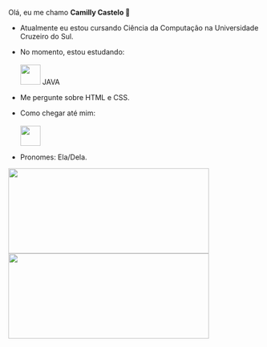 Olá, eu me chamo <strong> Camilly Castelo </strong> 👋

- Atualmente eu estou cursando Ciência da Computação na Universidade Cruzeiro do Sul.

- No momento, estou estudando: 
      <br>
      <br>
      <img src="https://cdn.jsdelivr.net/gh/devicons/devicon/icons/java/java-original.svg" width="40" height="40"/> JAVA 
- Me pergunte sobre HTML e CSS.
- Como chegar até mim: <br><br>
      <a href="https://www.linkedin.com/in/camilly-castelo-de-carvalho-b5a85a231/"> 
           <img src="https://cdn.jsdelivr.net/gh/devicons/devicon/icons/linkedin/linkedin-original.svg" width="40" height="40"/>
      </a>
- Pronomes: Ela/Dela.

<div>
<a href="https://github.com/seu-usuário-aqui">
<img height="170em" width="400px" src="https://github-readme-stats.vercel.app/api/top-langs/?username=camillycastelo&layout=compact&langs_count=7&theme=dracula"/>
<img height="170em" width="400px" src="https://github-readme-stats.vercel.app/api?username=camillycastelo&show_icons=true&theme=dracula&include_all_commits=true&count_private=true"/>
</div>


